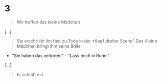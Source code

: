 # 3

> Wir treffen das kleine Mädchen

[...]

> Sie erschrickt ihn fast zu Tode in der *Kopf dreher Szene"
> Das Kleine Mädchen bringt ihm seine Brille
* "Sie haben das verloren!" - "Lass mich in Ruhe."

[...]

> Er schläft ein
